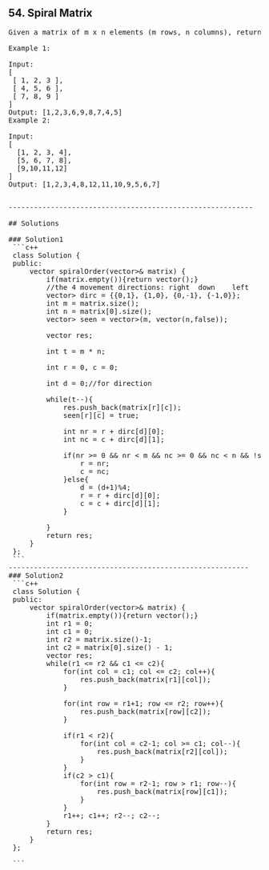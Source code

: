 ## 54. Spiral Matrix
<pre>
Given a matrix of m x n elements (m rows, n columns), return all elements of the matrix in spiral order.

Example 1:

Input:
[
 [ 1, 2, 3 ],
 [ 4, 5, 6 ],
 [ 7, 8, 9 ]
]
Output: [1,2,3,6,9,8,7,4,5]
Example 2:

Input:
[
  [1, 2, 3, 4],
  [5, 6, 7, 8],
  [9,10,11,12]
]
Output: [1,2,3,4,8,12,11,10,9,5,6,7]
<pre>

----------------------------------------------------------

## Solutions

### Solution1
 ```c++
 class Solution {
 public:
     vector<int> spiralOrder(vector<vector<int>>& matrix) {
         if(matrix.empty()){return vector<int>();}
         //the 4 movement directions: right  down    left     up
         vector<vector<int>> dirc = {{0,1}, {1,0}, {0,-1}, {-1,0}};
         int m = matrix.size();
         int n = matrix[0].size();
         vector<vector<bool>> seen = vector<vector<bool>>(m, vector<bool>(n,false));

         vector<int> res;

         int t = m * n;

         int r = 0, c = 0;

         int d = 0;//for direction

         while(t--){
             res.push_back(matrix[r][c]);
             seen[r][c] = true;

             int nr = r + dirc[d][0];
             int nc = c + dirc[d][1];

             if(nr >= 0 && nr < m && nc >= 0 && nc < n && !seen[nr][nc]){
                 r = nr;
                 c = nc;
             }else{
                 d = (d+1)%4;
                 r = r + dirc[d][0];
                 c = c + dirc[d][1];
             }

         }
         return res;
     }
 };
 ```
---------------------------------------------------------
### Solution2
 ```c++
 class Solution {
 public:
     vector<int> spiralOrder(vector<vector<int>>& matrix) {
         if(matrix.empty()){return vector<int>();}
         int r1 = 0;
         int c1 = 0;
         int r2 = matrix.size()-1;
         int c2 = matrix[0].size() - 1;
         vector<int> res;
         while(r1 <= r2 && c1 <= c2){
             for(int col = c1; col <= c2; col++){
                 res.push_back(matrix[r1][col]);
             }

             for(int row = r1+1; row <= r2; row++){
                 res.push_back(matrix[row][c2]);
             }

             if(r1 < r2){
                 for(int col = c2-1; col >= c1; col--){
                     res.push_back(matrix[r2][col]);
                 }
             }
             if(c2 > c1){
                 for(int row = r2-1; row > r1; row--){
                     res.push_back(matrix[row][c1]);
                 }
             }
             r1++; c1++; r2--; c2--;
         }
         return res;
     }
 };

 ```

